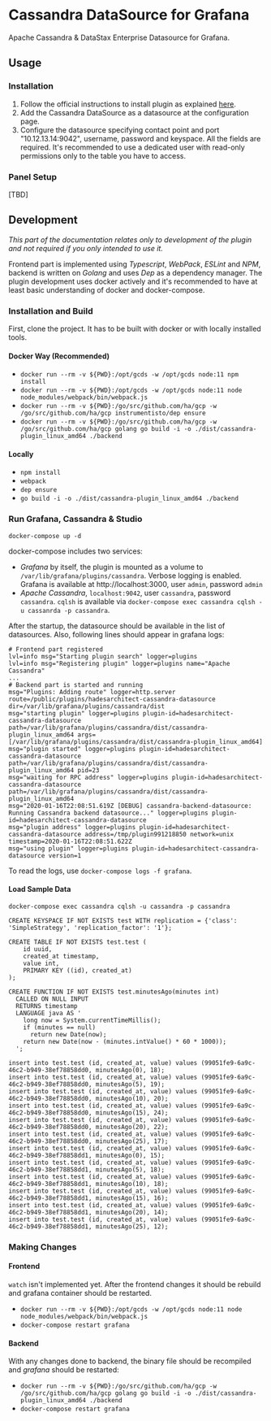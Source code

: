 # Cassandra DataSource for Grafana 

Apache Cassandra & DataStax Enterprise Datasource for Grafana.

## Usage

### Installation 

1. Follow the official instructions to install plugin as explained [here](https://grafana.com/docs/grafana/latest/plugins/installation/).
2. Add the Cassandra DataSource as a datasource at the configuration page.
3. Configure the datasource specifying contact point and port "10.12.13.14:9042", username, password and keyspace. All the fields are required. It's recommended to use a dedicated user with read-only permissions only to the table you have to access.

### Panel Setup

[TBD]

## Development

*This part of the documentation relates only to development of the plugin and not required if you only intended to use it.*

Frontend part is implemented using *Typescript*, *WebPack*, *ESLint* and *NPM*, backend is written on *Golang* and uses *Dep* as a dependency manager. The plugin development uses docker actively and it's recommended to have at least basic understanding of docker and docker-compose.

### Installation and Build

First, clone the project. It has to be built with docker or with locally installed tools. 

#### Docker Way (Recommended)

* `docker run --rm -v ${PWD}:/opt/gcds -w /opt/gcds node:11 npm install`
* `docker run --rm -v ${PWD}:/opt/gcds -w /opt/gcds node:11 node node_modules/webpack/bin/webpack.js`
* `docker run --rm -v ${PWD}:/go/src/github.com/ha/gcp -w /go/src/github.com/ha/gcp instrumentisto/dep ensure`
* `docker run --rm -v ${PWD}:/go/src/github.com/ha/gcp -w /go/src/github.com/ha/gcp golang go build -i -o ./dist/cassandra-plugin_linux_amd64 ./backend`

#### Locally

* `npm install`
* `webpack`
* `dep ensure`
* `go build -i -o ./dist/cassandra-plugin_linux_amd64 ./backend`

### Run Grafana, Cassandra & Studio

`docker-compose up -d`

docker-compose includes two services:

- *Grafana* by itself, the plugin is mounted as a volume to `/var/lib/grafana/plugins/cassandra`. Verbose logging is enabled. Grafana is available at http://localhost:3000, user `admin`, password `admin`
- *Apache Cassandra*, `localhost:9042`, user `cassandra`, password `cassandra`. `cqlsh` is available via `docker-compose exec cassandra cqlsh -u cassanrda -p cassandra`.

After the startup, the datasource should be available in the list of datasources. Also, following lines should appear in grafana logs:

```
# Frontend part registered
lvl=info msg="Starting plugin search" logger=plugins
lvl=info msg="Registering plugin" logger=plugins name="Apache Cassandra"
...
# Backend part is started and running
msg="Plugins: Adding route" logger=http.server route=/public/plugins/hadesarchitect-cassandra-datasource dir=/var/lib/grafana/plugins/cassandra/dist
msg="starting plugin" logger=plugins plugin-id=hadesarchitect-cassandra-datasource path=/var/lib/grafana/plugins/cassandra/dist/cassandra-plugin_linux_amd64 args=[/var/lib/grafana/plugins/cassandra/dist/cassandra-plugin_linux_amd64]
msg="plugin started" logger=plugins plugin-id=hadesarchitect-cassandra-datasource path=/var/lib/grafana/plugins/cassandra/dist/cassandra-plugin_linux_amd64 pid=23
msg="waiting for RPC address" logger=plugins plugin-id=hadesarchitect-cassandra-datasource path=/var/lib/grafana/plugins/cassandra/dist/cassandra-plugin_linux_amd64
msg="2020-01-16T22:08:51.619Z [DEBUG] cassandra-backend-datasource: Running Cassandra backend datasource..." logger=plugins plugin-id=hadesarchitect-cassandra-datasource
msg="plugin address" logger=plugins plugin-id=hadesarchitect-cassandra-datasource address=/tmp/plugin991218850 network=unix timestamp=2020-01-16T22:08:51.622Z
msg="using plugin" logger=plugins plugin-id=hadesarchitect-cassandra-datasource version=1
```

To read the logs, use `docker-compose logs -f grafana`.

#### Load Sample Data

```
docker-compose exec cassandra cqlsh -u cassandra -p cassandra

CREATE KEYSPACE IF NOT EXISTS test WITH replication = {'class': 'SimpleStrategy', 'replication_factor': '1'};

CREATE TABLE IF NOT EXISTS test.test (
    id uuid,
    created_at timestamp,
    value int,
    PRIMARY KEY ((id), created_at)
);

CREATE FUNCTION IF NOT EXISTS test.minutesAgo(minutes int) 
  CALLED ON NULL INPUT 
  RETURNS timestamp
  LANGUAGE java AS '
    long now = System.currentTimeMillis();
    if (minutes == null)
      return new Date(now);
    return new Date(now - (minutes.intValue() * 60 * 1000));
  ';

insert into test.test (id, created_at, value) values (99051fe9-6a9c-46c2-b949-38ef78858dd0, minutesAgo(0), 18);
insert into test.test (id, created_at, value) values (99051fe9-6a9c-46c2-b949-38ef78858dd0, minutesAgo(5), 19);
insert into test.test (id, created_at, value) values (99051fe9-6a9c-46c2-b949-38ef78858dd0, minutesAgo(10), 20);
insert into test.test (id, created_at, value) values (99051fe9-6a9c-46c2-b949-38ef78858dd0, minutesAgo(15), 24);
insert into test.test (id, created_at, value) values (99051fe9-6a9c-46c2-b949-38ef78858dd0, minutesAgo(20), 22);
insert into test.test (id, created_at, value) values (99051fe9-6a9c-46c2-b949-38ef78858dd0, minutesAgo(25), 17);
insert into test.test (id, created_at, value) values (99051fe9-6a9c-46c2-b949-38ef78858dd1, minutesAgo(0), 15);
insert into test.test (id, created_at, value) values (99051fe9-6a9c-46c2-b949-38ef78858dd1, minutesAgo(5), 18);
insert into test.test (id, created_at, value) values (99051fe9-6a9c-46c2-b949-38ef78858dd1, minutesAgo(10), 18);
insert into test.test (id, created_at, value) values (99051fe9-6a9c-46c2-b949-38ef78858dd1, minutesAgo(15), 16);
insert into test.test (id, created_at, value) values (99051fe9-6a9c-46c2-b949-38ef78858dd1, minutesAgo(20), 14);
insert into test.test (id, created_at, value) values (99051fe9-6a9c-46c2-b949-38ef78858dd1, minutesAgo(25), 12);
```

### Making Changes

#### Frontend

`watch` isn't implemented yet. After the frontend changes it should be rebuild and grafana container should be restarted.

* `docker run --rm -v ${PWD}:/opt/gcds -w /opt/gcds node:11 node node_modules/webpack/bin/webpack.js`
* `docker-compose restart grafana`

#### Backend

With any changes done to backend, the binary file should be recompiled and *grafana* should be restarted:

* `docker run --rm -v ${PWD}:/go/src/github.com/ha/gcp -w /go/src/github.com/ha/gcp golang go build -i -o ./dist/cassandra-plugin_linux_amd64 ./backend`
* `docker-compose restart grafana`
